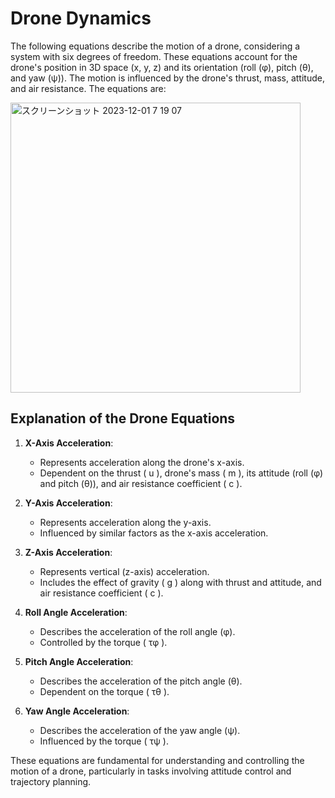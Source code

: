 # Drone Dynamics

The following equations describe the motion of a drone, considering a system with six degrees of freedom. These equations account for the drone's position in 3D space (x, y, z) and its orientation (roll (φ), pitch (θ), and yaw (ψ)). The motion is influenced by the drone's thrust, mass, attitude, and air resistance. The equations are:

<img width="464" alt="スクリーンショット 2023-12-01 7 19 07" src="https://github.com/toppers/hakoniwa-px4sim/assets/164193/3f101a80-df0a-4122-b6ed-e8ba8a927a59">


## Explanation of the Drone Equations

1. **X-Axis Acceleration**:
   - Represents acceleration along the drone's x-axis.
   - Dependent on the thrust ( u ), drone's mass ( m ), its attitude (roll (φ) and pitch (θ)), and air resistance coefficient ( c ).

2. **Y-Axis Acceleration**:
   - Represents acceleration along the y-axis.
   - Influenced by similar factors as the x-axis acceleration.

3. **Z-Axis Acceleration**:
   - Represents vertical (z-axis) acceleration.
   - Includes the effect of gravity ( g ) along with thrust and attitude, and air resistance coefficient ( c ).

4. **Roll Angle Acceleration**:
   - Describes the acceleration of the roll angle (φ).
   - Controlled by the torque ( τφ ).

5. **Pitch Angle Acceleration**:
   - Describes the acceleration of the pitch angle (θ).
   - Dependent on the torque ( τθ ).

6. **Yaw Angle Acceleration**:
   - Describes the acceleration of the yaw angle (ψ).
   - Influenced by the torque ( τψ ).

These equations are fundamental for understanding and controlling the motion of a drone, particularly in tasks involving attitude control and trajectory planning.
